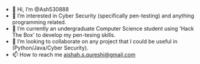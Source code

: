 - 👋 Hi, I’m @Ash530888
- 👀 I’m interested in Cyber Security (specifically pen-testing) and anything programming related.
- 🌱 I’m currently an undergraduate Computer Science student using 'Hack The Box' to develop my pen-tesing skills.
- 💞️ I’m looking to collaborate on any project that I could be useful in (Python/Java/Cyber Security).
- 📫 How to reach me aishah.s.qureshi@gmail.com

<!---
Ash530888/Ash530888 is a ✨ special ✨ repository because its `README.md` (this file) appears on your GitHub profile.
You can click the Preview link to take a look at your changes.
--->
